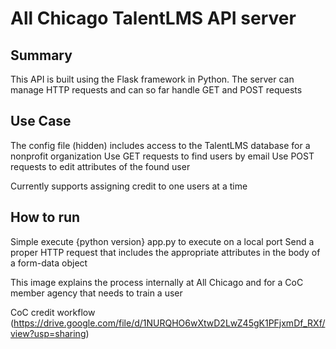 # All Chicago TalentLMS API server

## Summary
This API is built using the Flask framework in Python.
The server can manage HTTP requests and can so far handle GET and POST requests

## Use Case
The config file (hidden) includes access to the TalentLMS database for a nonprofit organization
Use GET requests to find users by email
Use POST requests to edit attributes of the found user

Currently supports assigning credit to one users at a time

## How to run
Simple execute {python version} app.py to execute on a local port
Send a proper HTTP request that includes the appropriate attributes in the body of a form-data object

This image explains the process internally at All Chicago and for a CoC member agency that needs to train a user


CoC credit workflow
(https://drive.google.com/file/d/1NURQHO6wXtwD2LwZ45gK1PFjxmDf_RXf/view?usp=sharing)


